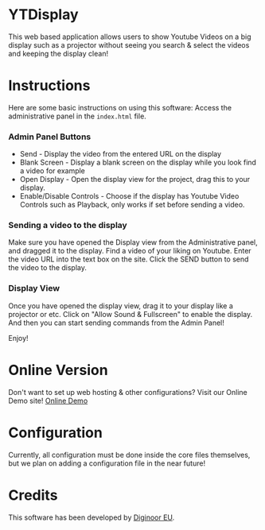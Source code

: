 # YTDisplay
This web based application allows users to show Youtube Videos on a big display such as a projector without seeing you search &amp; select the videos and keeping the display clean!

<h1>Instructions</h1>
Here are some basic instructions on using this software:
Access the administrative panel in the <code>index.html</code> file.
<h3>Admin Panel Buttons</h3>
<ul>
  <li>Send - Display the video from the entered URL on the display</li>
  <li>Blank Screen - Display a blank screen on the display while you look find a video for example</li>
  <li>Open Display - Open the display view for the project, drag this to your display.</li>
  <li>Enable/Disable Controls - Choose if the display has Youtube Video Controls such as Playback, only works if set before sending a video.</li>
</ul>
<h3>Sending a video to the display</h3>
Make sure you have opened the Display view from the Administrative panel, and dragged it to the display.
Find a video of your liking on Youtube.
Enter the video URL into the text box on the site.
Click the SEND button to send the video to the display.

<h3>Display View</h3>
Once you have opened the display view, drag it to your display like a projector or etc.
Click on "Allow Sound & Fullscreen" to enable the display.
And then you can start sending commands from the Admin Panel!

Enjoy!

<h1>Online Version</h1>
Don't want to set up web hosting & other configurations? Visit our Online Demo site!
<a href="https://diginooreu.github.io/YTDisplay">Online Demo</a>

<h1>Configuration</h1>
Currently, all configuration must be done inside the core files themselves, but we plan on adding a configuration file in the near future!

<h1>Credits</h1>
This software has been developed by <a href="https://diginoor.eu">Diginoor EU</a>.
